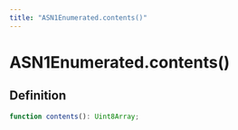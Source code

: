```yaml
---
title: "ASN1Enumerated.contents()"
---
```


# ASN1Enumerated.contents()

## Definition

```ts
function contents(): Uint8Array;
```
